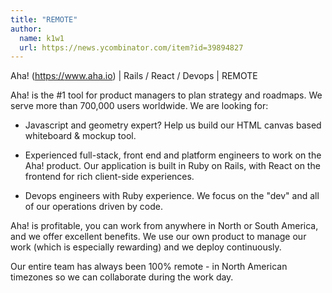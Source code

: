 ```yaml
---
title: "REMOTE"
author:
  name: k1w1
  url: https://news.ycombinator.com/item?id=39894827
---
```

Aha! (<a href="https:&#x2F;&#x2F;www.aha.io" rel="nofollow">https:&#x2F;&#x2F;www.aha.io</a>) | Rails &#x2F; React &#x2F; Devops | REMOTE

Aha! is the #1 tool for product managers to plan strategy and roadmaps. We serve more than 700,000 users worldwide. We are looking for:

* Javascript and geometry expert? Help us build our HTML canvas based whiteboard &amp; mockup tool.

* Experienced full-stack, front end and platform engineers to work on the Aha! product. Our application is built in Ruby on Rails, with React on the frontend for rich client-side experiences.

* Devops engineers with Ruby experience. We focus on the &quot;dev&quot; and all of our operations driven by code.

Aha! is profitable, you can work from anywhere in North or South America, and we offer excellent benefits. We use our own product to manage our work (which is especially rewarding) and we deploy continuously.

Our entire team has always been 100% remote - in North American timezones so we can collaborate during the work day.
